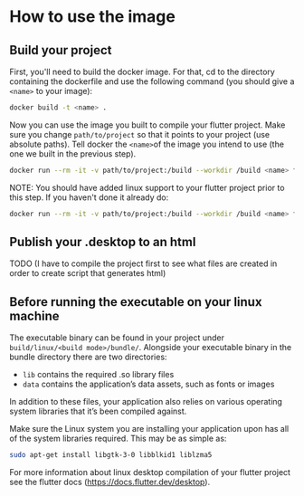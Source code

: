 # How to use the image

## Build your project

First, you'll need to build the docker image. For that, cd to the directory containing the dockerfile and use the following command (you should give a `<name>` to your image):  
```bash
docker build -t <name> .
```

Now you can use the image you built to compile your flutter project. Make sure you change `path/to/project` so that it points to your project (use absolute paths). Tell docker the `<name>`of the image you intend to use (the one we built in the previous step).
```bash
docker run --rm -it -v path/to/project:/build --workdir /build <name> flutter build linux
```
NOTE: You should have added linux support to your flutter project prior to this step. If you haven't done it already do:
```bash
docker run --rm -it -v path/to/project:/build --workdir /build <name> flutter create --platforms=linux .
```

## Publish your .desktop to an html
TODO (I have to compile the project first to see what files are created in order to create script that generates html)

## Before running the executable on your linux machine
The executable binary can be found in your project under `build/linux/<build mode>/bundle/`. Alongside your executable binary in the bundle directory there are two directories:
* `lib` contains the required .so library files
* `data` contains the application’s data assets, such as fonts or images

In addition to these files, your application also relies on various operating system libraries that it’s been compiled against.

Make sure the Linux system you are installing your application upon has all of the system libraries required. This may be as simple as:
```bash
sudo apt-get install libgtk-3-0 libblkid1 liblzma5
```
For more information about linux desktop compilation of your flutter project see the flutter docs (https://docs.flutter.dev/desktop).